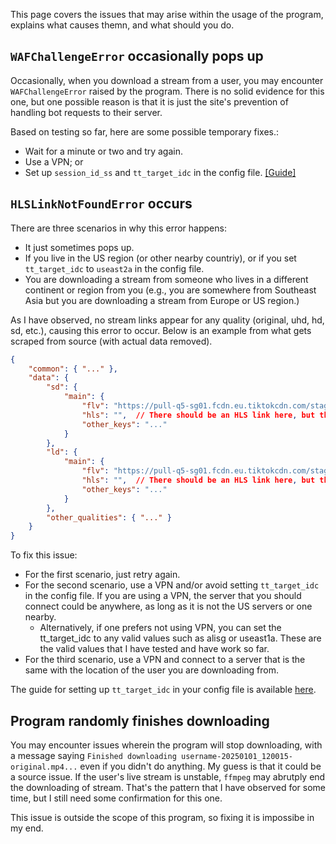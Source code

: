 This page covers the issues that may arise within the usage of the program, explains what causes themn, and what should you do.


## `WAFChallengeError` occasionally pops up

Occasionally, when you download a stream from a user, you may encounter `WAFChallengeError` raised by the program. There is no solid evidence for this one, but one possible reason is that it is just the site's prevention of handling bot requests to their server.

Based on testing so far, here are some possible temporary fixes.:

- Wait for a minute or two and try again.
- Use a VPN; or
- Set up `session_id_ss` and `tt_target_idc` in the config file. [[Guide]](configuration.md#grabbing-and-setting-up-sessionid_ss-andor-tt_target_idc)

## `HLSLinkNotFoundError` occurs

There are three scenarios in why this error happens:

- It just sometimes pops up.
- If you live in the US region (or other nearby countriy), or if you set `tt_target_idc` to `useast2a` in the config file.
- You are downloading a stream from someone who lives in a different continent or region from you (e.g., you are somewhere from Southeast Asia but you are downloading a stream from Europe or US region.)

As I have observed, no stream links appear for any quality (original, uhd, hd, sd, etc.), causing this error to occur. Below is an example from what gets scraped from source (with actual data removed).


```json
{
    "common": { "..." },
    "data": {
        "sd": {
            "main": {
                "flv": "https://pull-q5-sg01.fcdn.eu.tiktokcdn.com/stage/stream-0000000000000000000_sd.flv?expire=0000000000&sign=00000000000000000000000000000000",
                "hls": "",  // There should be an HLS link here, but the source only provides an empty string.
                "other_keys": "..."
            }
        },
        "ld": {
            "main": {
                "flv": "https://pull-q5-sg01.fcdn.eu.tiktokcdn.com/stage/stream-0000000000000000000_sd.flv?expire=0000000000&sign=00000000000000000000000000000000",
                "hls": "",  // There should be an HLS link here, but the source only provides an empty string.
                "other_keys": "..."
            }
        },
        "other_qualities": { "..." }
    }
}
```

To fix this issue:

- For the first scenario, just retry again.
- For the second scenario, use a VPN and/or avoid setting `tt_target_idc` in the config file. If you are using a VPN, the server that you should connect could be anywhere, as long as it is not the US servers or one nearby.
    - Alternatively, if one prefers not using VPN, you can set the tt_target_idc to any valid values such as alisg or useast1a. These are the valid values that I have tested and have work so far.
- For the third scenario, use a VPN and connect to a server that is the same with the location of the user you are downloading from. 

The guide for setting up `tt_target_idc` in your config file is available [here](configuration.md#grabbing-and-setting-up-sessionid_ss-andor-tt_target_idc).

## Program randomly finishes downloading

You may encounter issues wherein the program will stop downloading, with a message saying `Finished downloading username-20250101_120015-original.mp4...` even if you didn't do anything. My guess is that it could be a source issue. If the user's live stream is unstable, `ffmpeg` may abrutply end the downloading of stream. That's the pattern that I have observed for some time, but I still need some confirmation for this one. 

This issue is outside the scope of this program, so fixing it is impossibe in my end.
